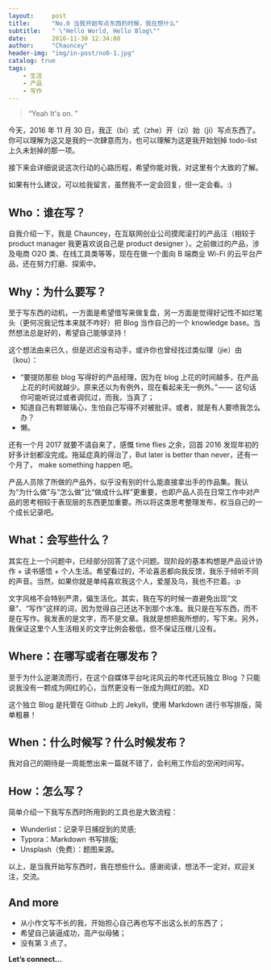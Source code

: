 ```yaml
---
layout:     post
title:      "No.0 当我开始写点东西的时候，我在想什么"
subtitle:   " \"Hello World, Hello Blog\""
date:       2016-11-30 12:34:00
author:     "Chauncey"
header-img: "img/in-post/no0-1.jpg"
catalog: true
tags:
    - 生活
    - 产品
    - 写作
---
```


> “Yeah It's on. ”

今天，2016 年 11 月 30 日，我正（bi）式（zhe）开（zi）始（ji）写点东西了。你可以理解为这又是我的一次肆意而为，也可以理解为这是我开始划掉 todo-list 上久未划掉的那一项。

接下来会详细说说这次行动的心路历程，希望你能对我，对这里有个大致的了解。

如果有什么建议，可以给我留言，虽然我不一定会回复，但一定会看。:)

## Who：谁在写？

自我介绍一下，我是 Chauncey，在互联网创业公司摸爬滚打的产品汪（相较于 product manager 我更喜欢说自己是 product designer ）。之前做过的产品，涉及电商 O2O 类、在线工具类等等，现在在做一个面向 B 端商业 Wi-Fi 的云平台产品，还在努力打磨、探索中。

## Why：为什么要写？

至于写东西的动机，一方面是希望借写来做复盘，另一方面是觉得好记性不如烂笔头（更何况我记性本来就不咋好）把 Blog 当作自己的一个 knowledge base。当然想法总是好的，希望自己能够坚持！

这个想法由来已久，但是迟迟没有动手，或许你也曾经找过类似理（jie）由（kou）：

* “要提防那些 blog 写得好的产品经理，因为在 blog 上花的时间越多，在产品上花的时间就越少。原来还以为有例外，现在看起来无一例外。” — — 这句话你可能听说过或者调侃过，而我，当真了；
* 知道自己有颗玻璃心，生怕自己写得不对被批评。或者，就是有人要喷我怎么办？
* 懒。

还有一个月 2017 就要不请自来了，感慨 time flies 之余，回首 2016 发现年初的好多计划都没完成。拖延症真的得治了，But later is better than never，还有一个月了， make something happen 吧。

产品人员除了所做的产品外，似乎没有别的什么能直接拿出手的作品集。我认为“为什么做”与“怎么做”比“做成什么样”更重要，也即产品人员在日常工作中对产品的思考相较于表现层的东西更加重要。所以将这类思考整理发布，权当自己的一个成长记录吧。

## What：会写些什么？

其实在上一个问题中，已经部分回答了这个问题。现阶段的基本构想是产品设计协作 + 读书感悟 + 个人生活。希望看过的，不论喜恶都向我反馈，我乐于倾听不同的声音。当然，如果你就是单纯喜欢我这个人，爱屋及乌，我也不拦着。:p

文字风格不会特别严肃，偏生活化。其实，我在写的时候一直避免出现“文章”、“写作”这样的词，因为觉得自己还达不到那个水准。我只是在写东西，而不是在写作。我发表的是文字，而不是文章。我就是想把我所想的，写下来。另外，我保证这里个人生活相关的文字比例会极低，但不保证压根儿没有。

## Where：在哪写或者在哪发布？

至于为什么逆潮流而行，在这个自媒体平台叱诧风云的年代还玩独立 Blog ？只能说我没有一颗成为网红的心，当然更没有一张成为网红的脸。XD

这个独立 Blog 是托管在 Github 上的 Jekyll，使用 Markdown 进行书写排版，简单粗暴！

## When：什么时候写？什么时候发布？

我对自己的期待是一周能憋出来一篇就不错了，会利用工作后的空闲时间写。

## How：怎么写？

简单介绍一下我写东西时所用到的工具也是大致流程：

* Wunderlist：记录平日捕捉到的灵感;
* Typora：Markdown 书写排版;
* Unsplash（免费）：题图来源。

以上，是当我开始写东西时，我在想些什么。感谢阅读，想法不一定对，欢迎关注，交流。

## And more

* 从小作文写不长的我，开始担心自己再也写不出这么长的东西了；
* 希望自己装逼成功，高产似母猪；
* 没有第 3 点了。

**Let’s connect…**
